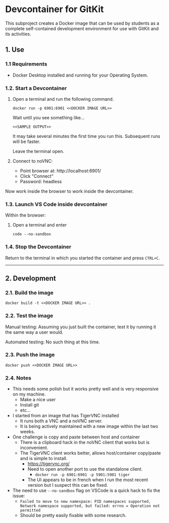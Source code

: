 # Devcontainer for GitKit

This subproject creates a Docker image that can be used by students
as a complete self-contained development environment for use with
GitKit and its activities.

## 1. Use

### 1.1 Requirements

* Docker Desktop installed and running for your Operating System.

### 1.2. Start a Devcontainer

1. Open a terminal and run the following command.

    ```
    docker run -p 6901:6901 <<DOCKER IMAGE URL>>
    ```

    Wait until you see something like...

    ```
    <<SAMPLE OUTPUT>>
    ```

    It may take several minutes the first time you run this.
    Subsequent runs will be faster.

    Leave the terminal open.

2. Connect to noVNC:

    * Point browser at: http://localhost:6901/
    * Click "Connect"
    * Password: headless


Now work inside the browser to work inside the devcontainer.

### 1.3. Launch VS Code inside devcontainer

Within the browser:

1. Open a terminal and enter

    ```
    code --no-sandbox
    ```


### 1.4. Stop the Devcontainer

Return to the terminal in which you started the container and press `CTRL+C`.

---

## 2. Development

### 2.1. Build the image

```
docker build -t <<DOCKER IMAGE URL>> .
```

### 2.2. Test the image

Manual testing: Assuming you just built the container,
test it by running it the same way a user would.

Automated testing: No such thing at this time.

### 2.3. Push the image

```
docker push <<DOCKER IMAGE URL>>
```

### 2.4. Notes

* This needs some polish but it works pretty well and is very responsive on my machine.
  * Make a nice user
  * Install git
  * etc...
* I started from an image that has TigerVNC installed
  * It runs both a VNC and a noVNC server.
  * It is being actively maintained with a new image within the last two weeks.
* One challenge is copy and paste between host and container
  * There is a clipboard hack in the noVNC client that works but is inconvenient.
  * The TigerVNC client works better, allows host/container copy/paste and is simple to install.
    *  https://tigervnc.org/
    * Need to open another port to use the standalone client.
      * `docker run -p 6901:6901 -p 5901:5901 tiger`
    * The UI appears to be in french when I run the most recent version but I suspect this can be fixed.
* The need to use `--no-sandbox` flag on VSCode is a quick hack to fix the issue:
  * `Failed to move to new namespace: PID namespaces supported, Network namespace supported, but failed: errno = Operation not permitted`
  * Should be pretty easily fixable with some research.
